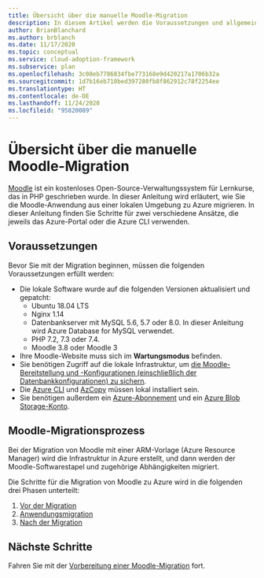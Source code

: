 ```yaml
---
title: Übersicht über die manuelle Moodle-Migration
description: In diesem Artikel werden die Voraussetzungen und allgemeinen Schritte für die manuelle Moodle-Migration aus einer lokalen Umgebung zu Azure beschrieben.
author: BrianBlanchard
ms.author: brblanch
ms.date: 11/17/2020
ms.topic: conceptual
ms.service: cloud-adoption-framework
ms.subservice: plan
ms.openlocfilehash: 3c08eb7786834fbe773168e9d420217a1706b32a
ms.sourcegitcommit: 1d7b16eb710bed397280fb8f862912c78f2254ee
ms.translationtype: HT
ms.contentlocale: de-DE
ms.lasthandoff: 11/24/2020
ms.locfileid: "95820089"
---
```

# <a name="overview-of-moodle-manual-migration"></a>Übersicht über die manuelle Moodle-Migration

[Moodle](https://moodle.org/) ist ein kostenloses Open-Source-Verwaltungssystem für Lernkurse, das in PHP geschrieben wurde. In dieser Anleitung wird erläutert, wie Sie die Moodle-Anwendung aus einer lokalen Umgebung zu Azure migrieren. In dieser Anleitung finden Sie Schritte für zwei verschiedene Ansätze, die jeweils das Azure-Portal oder die Azure CLI verwenden.

## <a name="prerequisites"></a>Voraussetzungen

Bevor Sie mit der Migration beginnen, müssen die folgenden Voraussetzungen erfüllt werden:

- Die lokale Software wurde auf die folgenden Versionen aktualisiert und gepatcht:
  - Ubuntu 18.04 LTS
  - Nginx 1.14
  - Datenbankserver mit MySQL 5.6, 5.7 oder 8.0. In dieser Anleitung wird Azure Database for MySQL verwendet.
  - PHP 7.2, 7.3 oder 7.4.
  - Moodle 3.8 oder Moodle 3
- Ihre Moodle-Website muss sich im **Wartungsmodus** befinden.
- Sie benötigen Zugriff auf die lokale Infrastruktur, um [die Moodle-Bereitstellung und -Konfigurationen (einschließlich der Datenbankkonfigurationen) zu sichern](migration-pre.md#back-up-on-premises-data).
- Die [Azure CLI](migration-pre.md#install-the-azure-cli) und [AzCopy](migration-pre.md#download-and-install-azcopy) müssen lokal installiert sein.
- Sie benötigen außerdem ein [Azure-Abonnement](migration-pre.md#create-a-subscription) und ein [Azure Blob Storage-Konto](migration-pre.md#create-a-storage-account).

## <a name="moodle-migration-process"></a>Moodle-Migrationsprozess

Bei der Migration von Moodle mit einer ARM-Vorlage (Azure Resource Manager) wird die Infrastruktur in Azure erstellt, und dann werden der Moodle-Softwarestapel und zugehörige Abhängigkeiten migriert.

Die Schritte für die Migration von Moodle zu Azure wird in die folgenden drei Phasen unterteilt:

1. [Vor der Migration](migration-pre.md)
1. [Anwendungsmigration](migration-start.md)
1. [Nach der Migration](migration-post.md)

## <a name="next-steps"></a>Nächste Schritte

Fahren Sie mit der [Vorbereitung einer Moodle-Migration](./migration-pre.md) fort.
